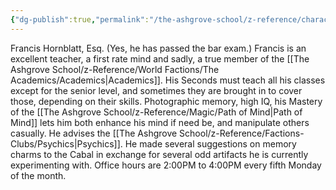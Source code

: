 ```yaml
---
{"dg-publish":true,"permalink":"/the-ashgrove-school/z-reference/characters/masters/francis-hornblatt-esq/"}
---
```


Francis Hornblatt, Esq. (Yes, he has passed the bar exam.) Francis is an excellent teacher, a first rate mind and sadly, a true member of the [[The Ashgrove School/z-Reference/World Factions/The Academics/Academics\|Academics]]. His Seconds must teach all his classes except for the senior level, and sometimes they are brought in to cover those, depending on their skills. Photographic memory, high IQ, his Mastery of the [[The Ashgrove School/z-Reference/Magic/Path of Mind\|Path of Mind]] lets him both enhance his mind if need be, and manipulate others casually. He advises the [[The Ashgrove School/z-Reference/Factions-Clubs/Psychics\|Psychics]]. He made several suggestions on memory charms to the Cabal in exchange for several odd artifacts he is currently experimenting with. Office hours are 2:00PM to 4:00PM every fifth Monday of the month.
